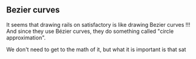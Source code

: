 ## Bezier curves
It seems that drawing rails on satisfactory is like drawing Bezier curves !!!
And since they use Bézier curves, they do something called "circle approximation".

We don't need to get to the math of it, but what it is important is that sat

